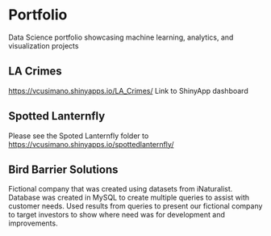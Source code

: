 # Portfolio
Data Science portfolio showcasing machine learning, analytics, and visualization projects


## LA Crimes
https://vcusimano.shinyapps.io/LA_Crimes/
Link to ShinyApp dashboard 

## Spotted Lanternfly
Please see the Spoted Lanternfly folder to 
https://vcusimano.shinyapps.io/spottedlanternfly/

## Bird Barrier Solutions
Fictional company that was created using datasets from iNaturalist. Database was created in MySQL to create multiple queries to assist with customer needs. Used results from queries to present our fictional company to target investors to show where need was for development and improvements.

